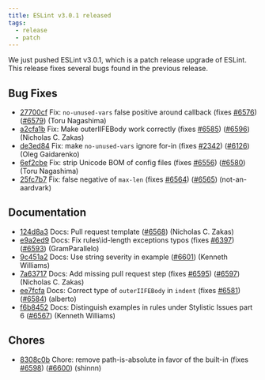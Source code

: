 ```yaml
---
title: ESLint v3.0.1 released
tags:
  - release
  - patch
---
```


We just pushed ESLint v3.0.1, which is a patch release upgrade of ESLint. This release  fixes several bugs found in the previous release.










## Bug Fixes


* [27700cf](https://github.com/eslint/eslint/commit/27700cf) Fix: `no-unused-vars` false positive around callback (fixes [#6576](https://github.com/eslint/eslint/issues/6576)) ([#6579](https://github.com/eslint/eslint/issues/6579)) (Toru Nagashima)
* [a2cfa1b](https://github.com/eslint/eslint/commit/a2cfa1b) Fix: Make outerIIFEBody work correctly (fixes [#6585](https://github.com/eslint/eslint/issues/6585)) ([#6596](https://github.com/eslint/eslint/issues/6596)) (Nicholas C. Zakas)
* [de3ed84](https://github.com/eslint/eslint/commit/de3ed84) Fix: make `no-unused-vars` ignore for-in (fixes [#2342](https://github.com/eslint/eslint/issues/2342)) ([#6126](https://github.com/eslint/eslint/issues/6126)) (Oleg Gaidarenko)
* [6ef2cbe](https://github.com/eslint/eslint/commit/6ef2cbe) Fix: strip Unicode BOM of config files (fixes [#6556](https://github.com/eslint/eslint/issues/6556)) ([#6580](https://github.com/eslint/eslint/issues/6580)) (Toru Nagashima)
* [25fc7b7](https://github.com/eslint/eslint/commit/25fc7b7) Fix: false negative of `max-len` (fixes [#6564](https://github.com/eslint/eslint/issues/6564)) ([#6565](https://github.com/eslint/eslint/issues/6565)) (not-an-aardvark)




## Documentation


* [124d8a3](https://github.com/eslint/eslint/commit/124d8a3) Docs: Pull request template ([#6568](https://github.com/eslint/eslint/issues/6568)) (Nicholas C. Zakas)
* [e9a2ed9](https://github.com/eslint/eslint/commit/e9a2ed9) Docs: Fix rules\id-length exceptions typos (fixes [#6397](https://github.com/eslint/eslint/issues/6397)) ([#6593](https://github.com/eslint/eslint/issues/6593)) (GramParallelo)
* [9c451a2](https://github.com/eslint/eslint/commit/9c451a2) Docs: Use string severity in example ([#6601](https://github.com/eslint/eslint/issues/6601)) (Kenneth Williams)
* [7a63717](https://github.com/eslint/eslint/commit/7a63717) Docs: Add missing pull request step (fixes [#6595](https://github.com/eslint/eslint/issues/6595)) ([#6597](https://github.com/eslint/eslint/issues/6597)) (Nicholas C. Zakas)
* [ee7fcfa](https://github.com/eslint/eslint/commit/ee7fcfa) Docs: Correct type of `outerIIFEBody` in `indent` (fixes [#6581](https://github.com/eslint/eslint/issues/6581)) ([#6584](https://github.com/eslint/eslint/issues/6584)) (alberto)
* [f6b8452](https://github.com/eslint/eslint/commit/f6b8452) Docs: Distinguish examples in rules under Stylistic Issues part 6 ([#6567](https://github.com/eslint/eslint/issues/6567)) (Kenneth Williams)








## Chores


* [8308c0b](https://github.com/eslint/eslint/commit/8308c0b) Chore: remove path-is-absolute in favor of the built-in (fixes [#6598](https://github.com/eslint/eslint/issues/6598)) ([#6600](https://github.com/eslint/eslint/issues/6600)) (shinnn)
